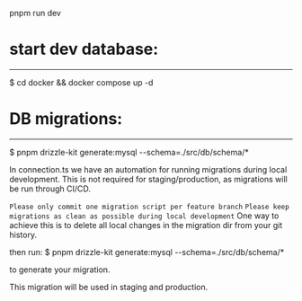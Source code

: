 pnpm run dev

# start dev database:
---------------------
$ cd docker && docker compose up -d


# DB migrations:
----------------
$ pnpm drizzle-kit generate:mysql --schema=./src/db/schema/*

In connection.ts we have an automation for running migrations during local 
development. This is not required for staging/production, as migrations will be
run through CI/CD.

`Please only commit one migration script per feature branch`
`Please keep migrations as clean as possible during local development`
One way to achieve this is to delete all local changes in the migration dir
from your git history.

then run:
$ pnpm drizzle-kit generate:mysql --schema=./src/db/schema/*

to generate your migration.

This migration will be used in staging and production.

